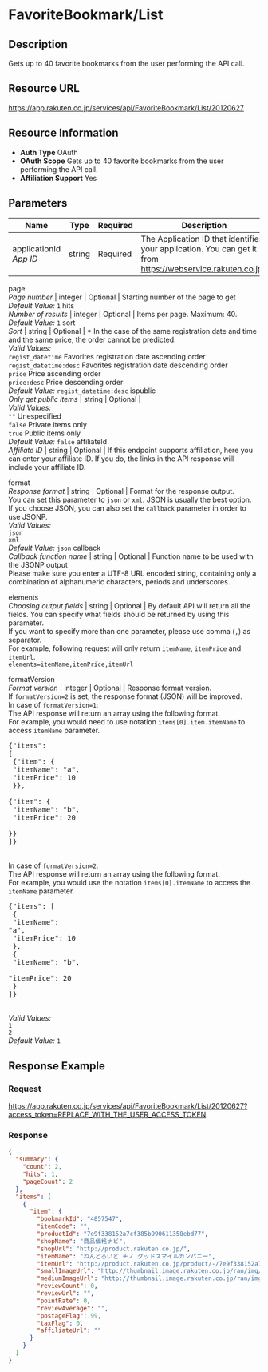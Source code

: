 
# FavoriteBookmark/List

## Description

Gets up to 40 favorite bookmarks from the user performing the API call.
## Resource URL

https://app.rakuten.co.jp/services/api/FavoriteBookmark/List/20120627
## Resource Information

* **Auth Type** OAuth
* **OAuth Scope** Gets up to 40 favorite bookmarks from the user performing the API call.
* **Affiliation Support** Yes

## Parameters

Name | Type | Required | Description
 --- | --- | --- | --- 
applicationId<br>*App ID* | string | Required | The Application ID that identifies your application. You can get it from <a href="https://webservice.rakuten.co.jp/" target="_blank">https://webservice.rakuten.co.jp/</a>.

page<br>*Page number* | integer | Optional | Starting number of the page to get
<br>*Default Value:* <code>1</code>
hits<br>*Number of results* | integer | Optional | Items per page. Maximum: 40.
<br>*Default Value:* <code>1</code>
sort<br>*Sort* | string | Optional | * In the case of the same registration date and time and the same price, the order cannot be predicted.
<br>*Valid Values:*
<br><code>regist_datetime</code> Favorites registration date ascending order
<br><code>regist_datetime:desc</code> Favorites registration date descending order
<br><code>price</code> Price ascending order
<br><code>price:desc</code> Price descending order
<br>*Default Value:* <code>regist_datetime:desc</code>
ispublic<br>*Only get public items* | string | Optional | 
<br>*Valid Values:*
<br><code>""</code> Unespecified
<br><code>false</code> Private items only
<br><code>true</code> Public items only
<br>*Default Value:* <code>false</code>
affiliateId<br>*Affiliate ID* | string | Optional | If this endpoint supports affiliation, here you can enter your affiliate ID. If you do, the links in the API response will include your affiliate ID.

format<br>*Response format* | string | Optional | Format for the response output.<br>You can set this parameter to <code>json</code> or <code>xml</code>. JSON is usually the best option.<br>If you choose JSON, you can also set the <code>callback</code> parameter in order to use JSONP.
<br>*Valid Values:*
<br><code>json</code> 
<br><code>xml</code> 
<br>*Default Value:* <code>json</code>
callback<br>*Callback function name* | string | Optional | Function name to be used with the JSONP output<br>Please make sure you enter a UTF-8 URL encoded string, containing only a combination of alphanumeric characters, periods and underscores.

elements<br>*Choosing output fields* | string | Optional | By default API will return all the fields. You can specify what fields should be returned by using this parameter.<br>If you want to specify more than one parameter, please use comma (<code>,</code>) as separator.<br>For example, following request will only return <code>itemName</code>, <code>itemPrice</code> and <code>itemUrl</code>.<br><code>elements=itemName,itemPrice,itemUrl</code>

formatVersion<br>*Format version* | integer | Optional | Response format version.<br>If <code>formatVersion=2</code> is set, the response format (JSON) will be improved.<br>In case of <code>formatVersion=1</code>:<br>The API response will return an array using the following format.<br>For example, you would need to use notation <code>items[0].item.itemName</code> to access <code>itemName</code> parameter.<br><pre class="prettyprint">{"items": [<br>    {"item": {<br>        "itemName": "a",<br>        "itemPrice": 10<br>    }},<br>    {"item": {<br>        "itemName": "b",<br>        "itemPrice": 20<br>    }}<br>]}</pre><br>In case of <code>formatVersion=2</code>:<br>The API response will return an array using the following format.<br>For example, you would use the notation <code>items[0].itemName</code> to access the <code>itemName</code> parameter.<br><pre class="prettyprint">{"items": [<br>    {<br>        "itemName": "a",<br>        "itemPrice": 10<br>    },<br>    {<br>        "itemName": "b",<br>        "itemPrice": 20<br>    }<br>]}</pre>
<br>*Valid Values:*
<br><code>1</code> 
<br><code>2</code> 
<br>*Default Value:* <code>1</code>
## Response Example

### Request

https://app.rakuten.co.jp/services/api/FavoriteBookmark/List/20120627?access_token=REPLACE_WITH_THE_USER_ACCESS_TOKEN
### Response

```json
{
  "summary": {
    "count": 2,
    "hits": 1,
    "pageCount": 2
  },
  "items": [
    {
      "item": {
        "bookmarkId": "4857547",
        "itemCode": "",
        "productId": "7e9f338152a7cf385b990611358ebd77",
        "shopName": "商品価格ナビ",
        "shopUrl": "http://product.rakuten.co.jp/",
        "itemName": "ねんどろいど チノ グッドスマイルカンパニー",
        "itemUrl": "http://product.rakuten.co.jp/product/-/7e9f338152a7cf385b990611358ebd77/",
        "smallImageUrl": "http://thumbnail.image.rakuten.co.jp/ran/img/1001/0004/580/416/900/522/10010004580416900522_1.jpg?_ex=64x64",
        "mediumImageUrl": "http://thumbnail.image.rakuten.co.jp/ran/img/1001/0004/580/416/900/522/10010004580416900522_1.jpg?_ex=128x128",
        "reviewCount": 0,
        "reviewUrl": "",
        "pointRate": 0,
        "reviewAverage": "",
        "postageFlag": 99,
        "taxFlag": 0,
        "affiliateUrl": ""
      }
    }
  ]
}
```

